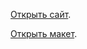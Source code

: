 [Открыть сайт](https://github.com/SvetlanaPozdnyakova/kids/blob/1982278b80e034938ec153806e1e848d47b63aeb/index.html).

[Открыть макет](https://www.figma.com/file/6MH0VBI8IhFRNb4LLpPrHe/%D0%BF%D1%80%D0%BE%D1%82%D0%BE%D1%82%D0%B8%D0%BF1?node-id=1%3A2).

